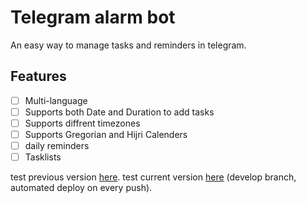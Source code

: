 # Telegram alarm bot
An easy way to manage tasks and reminders in telegram.
## Features
- [ ] Multi-language
- [ ] Supports both Date and Duration to add tasks
- [ ] Supports diffrent timezones
- [ ] Supports Gregorian and Hijri Calenders
- [ ] daily reminders
- [ ] Tasklists

test previous version [here](https://t.me/unluckyafbot).
test current version [here](https://t.me/stillunluckyafbot) (develop branch, automated deploy on every push).
